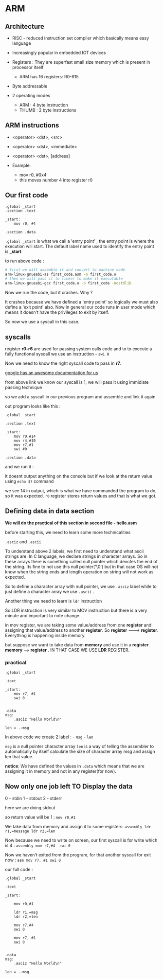 # ARM 

## Architecture 
- RISC - reduced instruction set compiler which basically means easy language 
- Increasingly popular in embedded IOT devices 

- Registers : They are superfast small size memory which is present in processor itself 
    - ARM has 16 registers: R0-R15 
- Byte addressable 
- 2 operating modes 
    - ARM : 4 byte instruction 
    - THUMB : 2 byte instructions 


## ARM instructions 

- \<operator\> \<dst\>, \<src\> 
- \<operator\> \<dst\>, \<immediate\>
- \<operator\> \<dst\>, [address] 

- Example: 
    - mov r0, #0x4 
    - this moves number 4 into register r0 

## Our first code 

```assembly
.global _start
.section .text

_start:
    mov r0, #4

.section .data
```

`.global _start` is what we call a 'entry point' , the entry point is where the execution will start. The default label name used to identify the entry point is **\_start**


to run above code :
```sh
# first we will assemble it and convert to machine code  
arm-linux-gnueabi-as first_code.asm -o first_code.o 
# then we will pass it to linker to make it executable
arm-linux-gnueabi-gcc first_code.o -o first_code -nostdlib 
```

Now we run the code, but it crashes. Why ? 

It crashes because we have defined a 'entry point' so logically we must also define a 'exit point' also. Now in general our code runs in user mode which means it doesn't have the privileges to exit by itself. 

So now we use a syscall in this case. 

## syscalls 

register **r0-r6** are used for passing system calls code and to to execute a fully functional syscall we use an instruction - `swi 0` 

Now we need to know the right syscall code to pass in **r7**. 

[google has an awesome documentation for us](https://chromium.googlesource.com/chromiumos/docs/+/master/constants/syscalls.md#arm-32_bit_EABI)

from above link we know our syscall is 1, we will pass it using immidiate passing technique 

so we add a syscall in our previous program and assemble and link it again

out program looks like this : 

```assembly
.global _start 

.section .text

_start: 
    mov r0,#14
    mov r4,#10
    mov r7,#1 
    swi #0

.section .data 
```
and we run it : 

it doesnt output anything on the console but if we look at the return value using `echo $?` command 

we see 14 in output, which is what we have commanded the program to do, so it was expected. 
`r0` register stores return values and that is what we got. 


## Defining data in data section 

**We will do the practical of this section in second file - hello.asm** 

before starting this, we need to learn some more technicalities 

`.asciz` and `.ascii` 

To understand above 2 labels, we first need to understand what ascii strings are. In C language, we declare strings in character arrays. So in these arrays there is something called null pointer which denotes the end of the string. Its fine to not use this null pointer('\0') but in that case OS will not know when the string ends and length operation on string will not work as expected. 

So to define a character array with null pointer, we use `.asciz` label while to just define a character array we use `.ascii` . 

Another thing we need to learn is `ldr` instruction

So LDR instruction is very similar to MOV instruction but there is a very minute and important to note change.

in mov register, we are taking some value/address from one **register** and assigning that value/address to another **register**. So **register** ---> **register**. Everything is happening inside memory. 

but suppose we want to take data from **memory** and use it in a **register**. **memory** --> **register** . IN THAT CASE WE USE **LDR** REGISTER. 

### practical 

```assembly
.global _start 

.text 

_start: 
    mov r7, #1
    swi 0 


.data 
msg: 
    .asciz "Hello World\n"

len = .-msg
```

In above code we create 2 label : 
    - `msg` 
    - `len` 

`msg` is a null pointer character array 
`len` is a way of telling the assembler to automatically by itself calculate the size of character array msg and assign len that value. 

**notice**: We have defined the values in `.data` which means that we are assigning it in memory and not in any register(for now).

## Now only one job left TO Display the data 

0 - stdin 
1 - stdout 
2 - stderr 

here we are doing stdout 

so return value will be 1 : `mov r0,#1`

We take data from memory and assign it to some registers: 
    ``` assembly
    ldr r1,=message
    ldr r2,=len
    ```

Now because we need to write on screen, our first syscall is for write which is 4 : 
    ```assembly
    mov r7,#4 
    swi 0 
    ```

Now we haven't exited from the program, for that another syscall for exit now : 
    ```asm
    mov r7, #1
    swi 0 
    ```

our full code : 
```assembly
.global _start 

.text 

_start: 

    mov r0,#1 
    
    ldr r1,=msg 
    ldr r2,=len 
    
    mov r7,#4
    swi 0 

    mov r7, #1
    swi 0 


.data 
msg: 
    .asciz "Hello World\n"

len = .-msg
```

